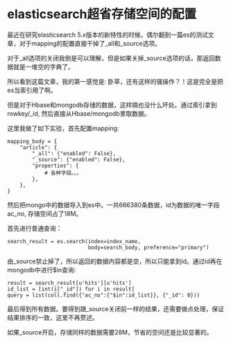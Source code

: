 elasticsearch超省存储空间的配置
===================================
最近在研究elasticsearch 5.x版本的新特性的时候，偶尔翻到一篇es的测试文章，对于mapping的配置直接干掉了_all和_source选项。

对于_all选项的关闭我倒是可以理解，但是如果关掉_source选项的话，那返回数据就是一堆空的字典了。

所以看到这篇文章，我的第一感觉是: 卧草，还有这样的骚操作？！这是完全是把es当索引用了啊。

但是对于Hbase和mongodb存储的数据，这样搞也没什么坏处。通过索引拿到rowkey/_id, 然后直接从Hbase/mongodb里取数据。

这里我做了如下实验，首先配置mapping:

    mapping_body = {
        "article": {
            "_all": {"enabled": False},
            "_source": {"enabled": False},
            "properties": {
                # 各种字段。。。
            },
        },
    }

然后把mongo中的数据导入到es中。一共666380条数据，id为数据的唯一字段ac_no, 存储空间占了18M。

首先进行普通查询：

    search_result = es.search(index=index_name,
                              body=search_body, preference="primary")

由_source禁止掉了，所以返回的数据内容都是空，所以只能拿到id。通过id再在mongodb中进行$in查询:

    result = search_result[u'hits'][u'hits']
    id_list = [int(i["_id"]) for i in result]
    query = list(coll.find({"ac_no":{"$in":id_list}}, {"_id": 0}))

最后得到所有数据。要得到跟_source关闭前一样的结果，还需要做点处理，保证结果排序的一致，这里不再赘述。

如果_source开启，存储同样的数据需要28M，节省的空间还是比较显著的。

